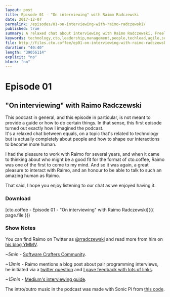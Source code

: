 ```yaml
---
layout: post
title: Episode 01 - "On interviewing" with Raimo Radczewski
date: 2017-12-07
permalink: /episodes/01-on-interviewing-with-raimo-radczewski/
published: true
summary: A relaxed chat about interviewing with Raimo Radczewski, Freelance Software Developer and Coach from Berlin.
keywords: technology,cto,leadership,management,people,techlead,agile,softwaredevelopment,interviewing,hiring
file: http://files.cto.coffee/ep01-on-interviewing-with-raimo-radczewski/cto.coffee__ep01.mp3
duration: "40:40"
length: "39056114"
explicit: "no"
block: "no"
---
```


# Episode 01
## "On interviewing" with Raimo Radczewski

This podcast in general, and this episode in particular, is not meant to provide a guide or how to do certain things. In
that sense, this first episode turned out exactly how I imagined the podcast.  
It's a relaxed chat between equals, on a topic that's related to technology but is actually completely about people
and how to shape our interactions to become more human.

I had the pleasure to work with Raimo for several years, and when it came to thinking about who might be a good fit for
the format of cto.coffee, Raimo was one of the first to come to my mind. And so it was again, a great pleasure to
interact with Raimo, and an honour to be able to talk to such an amazing human as Raimo.

That said, I hope you enjoy listening to our chat as we enjoyed having it.


### Download

[cto.coffee - Episode 01 - "On interviewing" with Raimo Radczewski]({{ page.file }})


### Show Notes

You can find Raimo on Twitter as [@rradczewski][@rradczewski] and read more from him on [his blog YMMV][raimo-blog].

_~5min_ - [Software Crafters Community][sc-slack].

_~13min_ - Raimo mentions a blog post about pair programming interviews, he initiated via a [twitter
question][pp-interview-twitter-question] and [I gave feedback with lots of links][blogpost-issue].

_~15min_ - [Medium's interviewing guide][medium-interviewing-guide].

The intro/outro music in the podcast was made with Sonic Pi from [this code][intro-music].

[@rradczewski]: https://twitter.com/rradczewski
[raimo-blog]: https://ymmv.craftswerk.io
[intro-music]: https://github.com/benjmin-r/music/blob/master/2017-12-04_cto.coffee-intro.rb
[sc-slack]: http://slack.softwarecrafters.org/
[pp-interview-twitter-question]: https://twitter.com/rradczewski/status/859826814885273604
[blogpost-issue]: https://github.com/rradczewski/ymmv/issues/1
[medium-interviewing-guide]: https://medium.engineering/engineering-interviews-refining-our-process-52fbc9510e91
